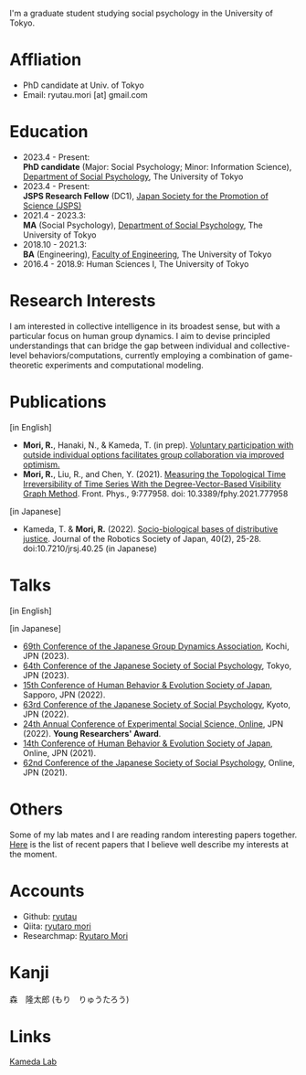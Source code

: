 I'm a graduate student studying social psychology in the University of Tokyo.

# Affliation
- PhD candidate at Univ. of Tokyo
- Email: ryutau.mori [at] gmail.com

# Education
- 2023.4 - Present:<br>
**PhD candidate** (Major: Social Psychology; Minor: Information Science), [Department of Social Psychology](http://www.utokyo-socpsy.com/index.html), The University of Tokyo
- 2023.4 - Present:<br>
**JSPS Research Fellow** (DC1), [Japan Society for the Promotion of Science (JSPS)](https://www.jsps.go.jp/english/)
- 2021.4 - 2023.3:<br>
**MA** (Social Psychology), [Department of Social Psychology](http://www.utokyo-socpsy.com/index.html), The University of Tokyo
- 2018.10 - 2021.3:<br>
**BA** (Engineering), [Faculty of Engineering](https://www.si.t.u-tokyo.ac.jp/course/sdm/), The University of Tokyo
- 2016.4 - 2018.9: Human Sciences I, The University of Tokyo

# Research Interests
 I am interested in collective intelligence in its broadest sense, but with a particular focus on human group dynamics. I aim to devise principled understandings that can bridge the gap between individual and collective-level behaviors/computations, currently employing a combination of game-theoretic experiments and computational modeling.

# Publications
[in English]
- **Mori, R.**, Hanaki, N., & Kameda, T. (in prep). [Voluntary participation with outside individual options facilitates group collaboration via improved optimism.](https://doi.org/10.21203/rs.3.rs-3300738/v1)
- **Mori, R.**, Liu, R., and Chen, Y. (2021). [Measuring the Topological Time Irreversibility of Time Series With the Degree-Vector-Based Visibility Graph Method](https://www.frontiersin.org/articles/10.3389/fphy.2021.777958/full). Front. Phys., 9:777958. doi: 10.3389/fphy.2021.777958

[in Japanese]
- Kameda, T. & **Mori, R.** (2022). [Socio-biological bases of distributive justice](https://www.jstage.jst.go.jp/article/jrsj/40/1/40_40_25/_article/-char/ja/). Journal of the Robotics Society of Japan, 40(2), 25-28. doi:10.7210/jrsj.40.25 (in Japanese)


# Talks
[in English]

[in Japanese]
- [69th Conference of the Japanese Group Dynamics Association](https://www.kochi-tech.ac.jp/jgda69th/index.html), Kochi, JPN (2023).
- [64th Conference of the Japanese Society of Social Psychology](https://www.socialpsychology.jp/conf2023/), Tokyo, JPN (2023).
- [15th Conference of Human Behavior & Evolution Society of Japan](https://sites.google.com/hbesj.org/conf2022sapporo/), Sapporo, JPN (2022).
- [63rd Conference of the Japanese Society of Social Psychology](https://www.socialpsychology.jp/conf2022/), Kyoto, JPN (2022).
- [24th Annual Conference of Experimental Social Science, Online](https://sites.google.com/view/ess24/), JPN (2022). **Young Researchers' Award**.
- [14th Conference of Human Behavior & Evolution Society of Japan](https://sites.google.com/hbesj.org/hbes-j2021online/home), Online, JPN (2021).
- [62nd Conference of the Japanese Society of Social Psychology](https://www.socialpsychology.jp/conf2021/), Online, JPN (2021).

# Others
Some of my lab mates and I are reading random interesting papers together. [Here](https://ryutau.github.io/journal-club-2022) is the list of recent papers that I believe well describe my interests at the moment.

# Accounts
- Github: [ryutau](https://github.com/ryutau)
- Qiita: [ryutaro mori](https://qiita.com/ryutau)
- Researchmap: [Ryutaro Mori](https://researchmap.jp/ryutaromori)

# Kanji
森　隆太郎 (もり　りゅうたろう)

# Links
[Kameda Lab](http://www.tatsuyakameda.com/homeeng.html)
